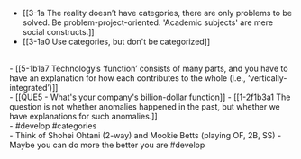 - [[3-1a The reality doesn’t have categories, there are only problems to be solved. Be problem-project-oriented. 'Academic subjects' are mere social constructs.]]
- [[3-1a0 Use categories, but don't be categorized]]
<br>
- [[5-1b1a7 Technology’s ‘function’ consists of many parts, and you have to have an explanation for how each contributes to the whole (i.e., ‘vertically-integrated’)]]
<br>
- [[QUE5 - What's your company's billion-dollar function]]
- [[1-2f1b3a1 The question is not whether anomalies happened in the past, but whether we have explanations for such anomalies.]]
<br>
- #develop #categories
<br>
- Think of Shohei Ohtani (2-way) and Mookie Betts (playing OF, 2B, SS)
  - Maybe you can do more the better you are #develop
